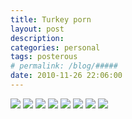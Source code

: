 ```yaml
---
title: Turkey porn
layout: post
description:  
categories: personal
tags: posterous
# permalink: /blog/#####
date: 2010-11-26 22:06:00
---
```


![](/img/blog/2010/11/17978446-p118.jpg)
![](/img/blog/2010/11/17978447-p120.jpg)
![](/img/blog/2010/11/17978449-p122.jpg)
![](/img/blog/2010/11/17978450-p124.jpg)
![](/img/blog/2010/11/17978451-p126.jpg)
![](/img/blog/2010/11/17978452-p128.jpg)
![](/img/blog/2010/11/17978455-p130.jpg)
![](/img/blog/2010/11/17978457-p132.jpg)